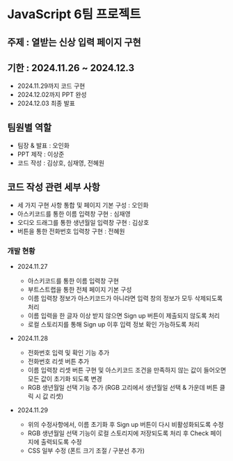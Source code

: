 # JavaScript 6팀 프로젝트

## 주제 : 열받는 신상 입력 페이지 구현
## 기한 : 2024.11.26 ~ 2024.12.3
 - 2024.11.29까지 코드 구현
 - 2024.12.02까지 PPT 완성
 - 2024.12.03 최종 발표

## 팀원별 역할
 - 팀장 & 발표 : 오인화
 - PPT 제작 : 이상준
 - 코드 작성 : 김상호, 심재영, 전혜원

## 코드 작성 관련 세부 사항
 - 세 가지 구현 사항 통합 및 페이지 기본 구성 : 오인화
 - 아스키코드를 통한 이름 입력창 구현 : 심재영
 - 오디오 드래그를 통한 생년월일 입력창 구현 : 김상호
 - 버튼을 통한 전화번호 입력창 구현 : 전혜원

### 개발 현황
 - 2024.11.27
    - 아스키코드를 통한 이름 입력창 구현
    - 부트스트랩을 통한 전체 페이지 기본 구성
    - 이름 입력창 정보가 아스키코드가 아니라면 입력 창의 정보가 모두 삭제되도록 처리
    - 이름 입력을 한 글자 이상 받지 않으면 Sign up 버튼이 제출되지 않도록 처리
    - 로컬 스토리지를 통해 Sign up 이후 입력 정보 확인 가능하도록 처리

 - 2024.11.28
   - 전화번호 입력 및 확인 기능 추가
   - 전화번호 리셋 버튼 추가
   - 이름 입력창 리셋 버튼 구현 및 아스키코드 조건을 만족하지 않는 값이 들어오면 모든 값이 초기화 되도록 변경
   - RGB 생년월일 선택 기능 추가 (RGB 고리에서 생년월일 선택 & 가운데 버튼 클릭 시 값 리셋)

 - 2024.11.29
   - 위의 수정사항에서, 이름 초기화 후 Sign up 버튼이 다시 비활성화되도록 수정
   - RGB 생년월일 선택 기능이 로컬 스토리지에 저장되도록 처리 후 Check 페이지에 출력되도록 수정
   - CSS 일부 수정 (폰트 크기 조절 / 구분선 추가)
